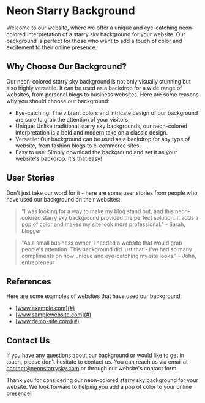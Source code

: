<!--font:Poppins-->

# Neon Starry Background

Welcome to our website, where we offer a unique and eye-catching neon-colored interpretation of a starry sky background for your website. Our background is perfect for those who want to add a touch of color and excitement to their online presence.

## Why Choose Our Background?

Our neon-colored starry sky background is not only visually stunning but also highly versatile. It can be used as a backdrop for a wide range of websites, from personal blogs to business websites. Here are some reasons why you should choose our background:

- Eye-catching: The vibrant colors and intricate design of our background are sure to grab the attention of your visitors.
- Unique: Unlike traditional starry sky backgrounds, our neon-colored interpretation is a bold and modern take on a classic design.
- Versatile: Our background can be used as a backdrop for any type of website, from fashion blogs to e-commerce sites.
- Easy to use: Simply download the background and set it as your website's backdrop. It's that easy!

## User Stories

Don't just take our word for it - here are some user stories from people who have used our background on their websites:

> "I was looking for a way to make my blog stand out, and this neon-colored starry sky background provided the perfect solution. It adds a pop of color and makes my site look more professional." - Sarah, blogger

> "As a small business owner, I needed a website that would grab people's attention. This background did just that - I've had so many compliments on how unique and eye-catching my site looks." - John, entrepreneur

## References

Here are some examples of websites that have used our background:

- [www.example.com](#)
- [www.samplewebsite.com](#)
- [www.demo-site.com](#)

## Contact Us

If you have any questions about our background or would like to get in touch, please don't hesitate to contact us. You can reach us via email at [contact@neonstarrysky.com](mailto:contact@neonstarrysky.com) or through our website's contact form.

Thank you for considering our neon-colored starry sky background for your website. We look forward to helping you add a pop of color to your online presence!

<!--

Write me content for website with wallpaper which alt text is:

"A neon-colored interpretation of a starry sky"

The name/title of the page should not be 1:1 copy of the alt text but rather a real content of the website which is using this wallpaper.

- Use markdown format 
- Start with heading
- Heading should be short and concise
- The content should look like a real website 
- The website should not be about the wallpaper, wallpaper is just a related background
- Heading should be contain work "wallpaper" or "background"
- Include real sections like references, contact, user stories, etc. use things relevant to the page purpose.
- Feel free to use structure like headings, bullets, numbering, blockquotes, paragraphs, horizontal lines, etc.
- You can use formatting like bold or _italic_
- You can include UTF-8 emojis
- Links should be only #hash anchors (and you can refer to the document itself)
- Do not include images


---


# Stellar Nights: Neon-Colored Background for Your Website

Welcome to Stellar Nights, a website dedicated to providing you with the perfect neon-colored background for your website. Our starry sky wallpaper is the ideal choice for those who want to add a touch of color and excitement to their online presence.

## Why Choose Our Wallpaper?

Our neon-colored interpretation of a starry sky is not only visually stunning but also highly versatile. It can be used as a background for a wide range of websites, from personal blogs to business websites. Here are just a few reasons why you should choose our wallpaper:

- Eye-catching: The vibrant colors and intricate design of our wallpaper are sure to grab the attention of your visitors.
- Unique: Unlike traditional starry sky wallpapers, our neon-colored interpretation is a bold and modern take on a classic design.
- Versatile: Our wallpaper can be used as a background for any type of website, from fashion blogs to e-commerce sites.
- Easy to use: Simply download the wallpaper and set it as your website's background. It's that easy!

## User Stories

Don't just take our word for it - here are some user stories from people who have used our wallpaper on their websites:

> "I was looking for a way to make my blog stand out, and Stellar Nights provided the perfect solution. The neon-colored starry sky background adds a pop of color and makes my site look more professional." - Sarah, blogger

> "As a small business owner, I needed a website that would grab people's attention. The Stellar Nights wallpaper did just that - I've had so many compliments on how unique and eye-catching my site looks." - John, entrepreneur

## References

Here are some examples of websites that have used our wallpaper:

- [www.example.com](#)
- [www.samplewebsite.com](#)
- [www.demo-site.com](#)

## Contact Us

If you have any questions about our wallpaper or would like to get in touch, please don't hesitate to contact us. You can reach us via email at [contact@stellarnights.com](mailto:contact@stellarnights.com) or through our website's contact form.

Thank you for considering Stellar Nights for your website's background. We look forward to helping you make your online presence shine!


---


Heading is too long, rewrite whole content.


---


# Neon-Colored Starry Sky Wallpaper for Your Website

Welcome to our website dedicated to providing you with a unique and eye-catching neon-colored interpretation of a starry sky wallpaper for your website. Our wallpaper is perfect for those who want to add a touch of color and excitement to their online presence.

## Why Choose Our Wallpaper?

Our neon-colored starry sky wallpaper is not only visually stunning but also highly versatile. It can be used as a background for a wide range of websites, from personal blogs to business websites. Here are some reasons why you should choose our wallpaper:

- Eye-catching: The vibrant colors and intricate design of our wallpaper are sure to grab the attention of your visitors.
- Unique: Unlike traditional starry sky wallpapers, our neon-colored interpretation is a bold and modern take on a classic design.
- Versatile: Our wallpaper can be used as a background for any type of website, from fashion blogs to e-commerce sites.
- Easy to use: Simply download the wallpaper and set it as your website's background. It's that easy!

## User Stories

Don't just take our word for it - here are some user stories from people who have used our wallpaper on their websites:

> "I was looking for a way to make my blog stand out, and this neon-colored starry sky wallpaper provided the perfect solution. It adds a pop of color and makes my site look more professional." - Sarah, blogger

> "As a small business owner, I needed a website that would grab people's attention. This wallpaper did just that - I've had so many compliments on how unique and eye-catching my site looks." - John, entrepreneur

## References

Here are some examples of websites that have used our wallpaper:

- [www.example.com](#)
- [www.samplewebsite.com](#)
- [www.demo-site.com](#)

## Contact Us

If you have any questions about our wallpaper or would like to get in touch, please don't hesitate to contact us. You can reach us via email at [contact@neonstarrysky.com](mailto:contact@neonstarrysky.com) or through our website's contact form.

Thank you for considering our neon-colored starry sky wallpaper for your website's background. We look forward to helping you make your online presence shine!


---


Heading should not include word "wallpaper". The website should not be about the wallpaper itself, wallpaper is just a related background, rewrite whole content.


---


# Add a Pop of Color to Your Website with Neon-Colored Starry Sky Background

Welcome to our website, where we offer a unique and eye-catching neon-colored interpretation of a starry sky background for your website. Our background is perfect for those who want to add a touch of color and excitement to their online presence.

## Why Choose Our Background?

Our neon-colored starry sky background is not only visually stunning but also highly versatile. It can be used as a background for a wide range of websites, from personal blogs to business websites. Here are some reasons why you should choose our background:

- Eye-catching: The vibrant colors and intricate design of our background are sure to grab the attention of your visitors.
- Unique: Unlike traditional starry sky backgrounds, our neon-colored interpretation is a bold and modern take on a classic design.
- Versatile: Our background can be used as a backdrop for any type of website, from fashion blogs to e-commerce sites.
- Easy to use: Simply download the background and set it as your website's backdrop. It's that easy!

## User Stories

Don't just take our word for it - here are some user stories from people who have used our background on their websites:

> "I was looking for a way to make my blog stand out, and this neon-colored starry sky background provided the perfect solution. It adds a pop of color and makes my site look more professional." - Sarah, blogger

> "As a small business owner, I needed a website that would grab people's attention. This background did just that - I've had so many compliments on how unique and eye-catching my site looks." - John, entrepreneur

## References

Here are some examples of websites that have used our background:

- [www.example.com](#)
- [www.samplewebsite.com](#)
- [www.demo-site.com](#)

## Contact Us

If you have any questions about our background or would like to get in touch, please don't hesitate to contact us. You can reach us via email at [contact@neonstarrysky.com](mailto:contact@neonstarrysky.com) or through our website's contact form.

Thank you for considering our neon-colored starry sky background for your website's backdrop. We look forward to helping you add a pop of color to your online presence!


---


Heading is too long, rewrite whole content.


---


# Neon-Colored Starry Sky Background for Your Website

Welcome to our website, where we offer a unique and eye-catching neon-colored interpretation of a starry sky background for your website. Our background is perfect for those who want to add a touch of color and excitement to their online presence.

## Why Choose Our Background?

Our neon-colored starry sky background is not only visually stunning but also highly versatile. It can be used as a backdrop for a wide range of websites, from personal blogs to business websites. Here are some reasons why you should choose our background:

- Eye-catching: The vibrant colors and intricate design of our background are sure to grab the attention of your visitors.
- Unique: Unlike traditional starry sky backgrounds, our neon-colored interpretation is a bold and modern take on a classic design.
- Versatile: Our background can be used as a backdrop for any type of website, from fashion blogs to e-commerce sites.
- Easy to use: Simply download the background and set it as your website's backdrop. It's that easy!

## User Stories

Don't just take our word for it - here are some user stories from people who have used our background on their websites:

> "I was looking for a way to make my blog stand out, and this neon-colored starry sky background provided the perfect solution. It adds a pop of color and makes my site look more professional." - Sarah, blogger

> "As a small business owner, I needed a website that would grab people's attention. This background did just that - I've had so many compliments on how unique and eye-catching my site looks." - John, entrepreneur

## References

Here are some examples of websites that have used our background:

- [www.example.com](#)
- [www.samplewebsite.com](#)
- [www.demo-site.com](#)

## Contact Us

If you have any questions about our background or would like to get in touch, please don't hesitate to contact us. You can reach us via email at [contact@neonstarrysky.com](mailto:contact@neonstarrysky.com) or through our website's contact form.

Thank you for considering our neon-colored starry sky background for your website. We look forward to helping you add a pop of color to your online presence!


---


Write me a Google font which is best fitting for the website.

Pick from the list:
- Open Sans
- Montserrat
- Inter
- Barlow Condensed
- Lato
- Alegreya
- Roboto
- Great Vibes
- Dancing Script
- Lobster
- Playfair Display
- Orbitron
- Exo 2
- Futura
- Raleway
- IBM Plex Sans
- Poppins


Write just the font name nothing else.


---


Poppins

-->
